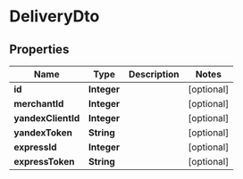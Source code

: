 

# DeliveryDto


## Properties

| Name | Type | Description | Notes |
|------------ | ------------- | ------------- | -------------|
|**id** | **Integer** |  |  [optional] |
|**merchantId** | **Integer** |  |  [optional] |
|**yandexClientId** | **Integer** |  |  [optional] |
|**yandexToken** | **String** |  |  [optional] |
|**expressId** | **Integer** |  |  [optional] |
|**expressToken** | **String** |  |  [optional] |



